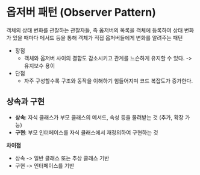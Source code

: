 # 옵저버 패턴 (Observer Pattern)

객체의 상태 변화를 관찰하는 관찰자들, 즉 옵저버의 목록을 객체에 등록하여 상태 변화가 있을 때마다 메서드 등을 통해 객체가 직접 옵저버들에게 변화를 알려주는 패턴

- 장점
    - 객체와 옵저버 사이의 결합도 감소시키고 관계를 느슨하게 유지할 수 있다. -> 유지보수 용이
- 단점
    - 자주 구성할수록 구조와 동작을 이해하기 힘들어지며 코드 복잡도가 증가한다.


## 상속과 구현

- **상속**: 자식 클래스가 부모 클래스의 메서드, 속성 등을 물려받는 것 (추가, 확장 가능)
- **구현**: 부모 인터페이스를 자식 클래스에서 재정의하여 구현하는 것

**차이점**
- 상속 -> 일반 클래스 또는 추상 클래스 기반
- 구현 -> 인터페이스를 기반